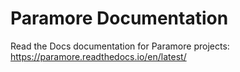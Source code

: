 # Paramore Documentation
Read the Docs documentation for Paramore projects: https://paramore.readthedocs.io/en/latest/
